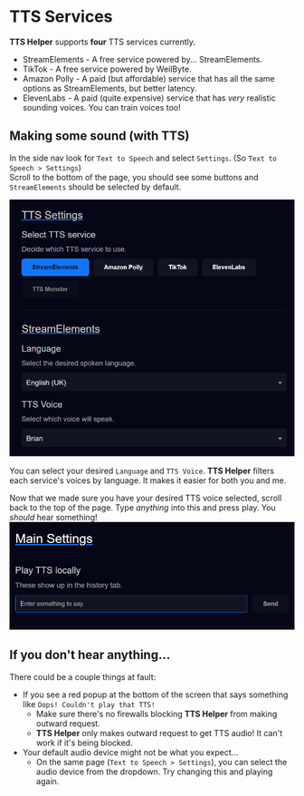 # TTS Services

**TTS Helper** supports **four** TTS services currently.
- StreamElements - A free service powered by... StreamElements.
- TikTok - A free service powered by WeilByte.
- Amazon Polly - A paid (but affordable) service that has all the same options as StreamElements, but better latency.
- ElevenLabs - A paid (quite expensive) service that has _very_ realistic sounding voices. You can train voices too!

## Making some sound (with TTS)
In the side nav look for `Text to Speech` and select `Settings`. (So `Text to Speech > Settings`)   
Scroll to the bottom of the page, you should see some buttons and `StreamElements` should be selected by default.   

![tts helper tts settings page service buttons](../../images/tts-settings-buttons.png)

You can select your desired `Language` and `TTS Voice`. **TTS Helper** filters each service's voices by language. It makes it easier for both you and me.

Now that we made sure you have your desired TTS voice selected, scroll back to the top of the page. 
Type _anything_ into this and press play. You _should_ hear something!
![tts helper play tts input](../../images/play-tts-input.png)

## If you don't hear anything...

There could be a couple things at fault:
- If you see a red popup at the bottom of the screen that says something like `Oops! Couldn't play that TTS!`
  - Make sure there's no firewalls blocking **TTS Helper** from making outward request.
  - **TTS Helper** only makes outward request to get TTS audio! It can't work if it's being blocked.
- Your default audio device might not be what you expect...
  - On the same page (`Text to Speech > Settings`), you can select the audio device from the dropdown. Try changing this and playing again.